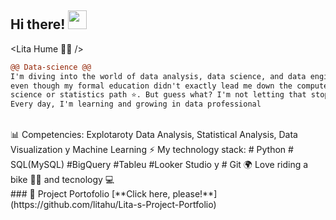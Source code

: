 ## Hi there! <img src="https://raw.githubusercontent.com/iampavangandhi/iampavangandhi/master/gifs/Hi.gif" width="30px">
<Lita Hume 👩🏽 />

```diff
@@ Data-science @@
I'm diving into the world of data analysis, data science, and data engineering,
even though my formal education didn't exactly lead me down the computer
science or statistics path ⭐. But guess what? I'm not letting that stop me!
Every day, I'm learning and growing in data professional
```
<br>
📊 Competencies: Explotaroty Data Analysis, Statistical Analysis, Data Visualization y Machine Learning
⚡ My technology stack: # Python # SQL(MySQL) #BigQuery #Tableu #Looker Studio y # Git
🌍 Love riding a bike 🚴‍♀️ and tecnology 💻
<br>
### 📂 Project Portofolio
[**Click here, please!**](https://github.com/litahu/Lita-s-Project-Portfolio)
